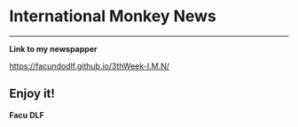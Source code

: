 ﻿# International Monkey News
---

**Link to my newspapper**

https://facundodlf.github.io/3thWeek-I.M.N/


Enjoy it!
---
**Facu DLF**
